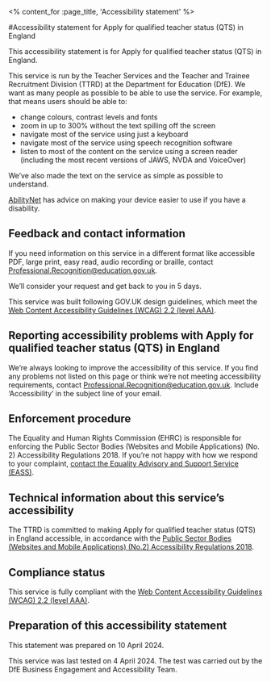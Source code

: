 <% content_for :page_title, 'Accessibility statement' %>

#Accessibility statement for Apply for qualified teacher status (QTS) in England

This accessibility statement is for Apply for qualified teacher status (QTS) in England.

This service is run by the Teacher Services and the Teacher and Trainee Recruitment Division (TTRD) at the Department for Education (DfE). We want as many people as possible to be able to use the service. For example, that means users should be able to:

- change colours, contrast levels and fonts
- zoom in up to 300% without the text spilling off the screen
- navigate most of the service using just a keyboard
- navigate most of the service using speech recognition software
- listen to most of the content on the service using a screen reader (including the most recent versions of JAWS, NVDA and VoiceOver)

We’ve also made the text on the service as simple as possible to understand.

[AbilityNet](https://mcmw.abilitynet.org.uk/) has advice on making your device easier to use if you have a disability.

## Feedback and contact information

If you need information on this service in a different format like accessible PDF, large print, easy read, audio recording or braille, contact [Professional.Recognition@education.gov.uk](mailto:Professional.Recognition@education.gov.uk).

We’ll consider your request and get back to you in 5 days.

This service was built following GOV.UK design guidelines, which meet the [Web Content Accessibility Guidelines (WCAG) 2.2 (level AAA)](https://www.w3.org/TR/WCAG22/).

## Reporting accessibility problems with Apply for qualified teacher status (QTS) in England

We’re always looking to improve the accessibility of this service. If you find any problems not listed on this page or think we’re not meeting accessibility requirements, contact [Professional.Recognition@education.gov.uk](mailto:Professional.Recognition@education.gov.uk). Include ‘Accessibility’ in the subject line of your email.

## Enforcement procedure

The Equality and Human Rights Commission (EHRC) is responsible for enforcing the Public Sector Bodies (Websites and Mobile Applications) (No. 2) Accessibility Regulations 2018. If you’re not happy with how we respond to your complaint, [contact the Equality Advisory and Support Service (EASS)](https://www.equalityadvisoryservice.com/).

## Technical information about this service’s accessibility

The TTRD is committed to making Apply for qualified teacher status (QTS) in England accessible, in accordance with the [Public Sector Bodies (Websites and Mobile Applications) (No.2) Accessibility Regulations 2018](https://www.legislation.gov.uk/uksi/2018/952/contents/made).

## Compliance status

This service is fully compliant with the [Web Content Accessibility Guidelines (WCAG) 2.2 (level AAA)](https://www.w3.org/TR/WCAG22/).

## Preparation of this accessibility statement

This statement was prepared on 10 April 2024.

This service was last tested on 4 April 2024. The test was carried out by the DfE Business Engagement and Accessibility Team.
